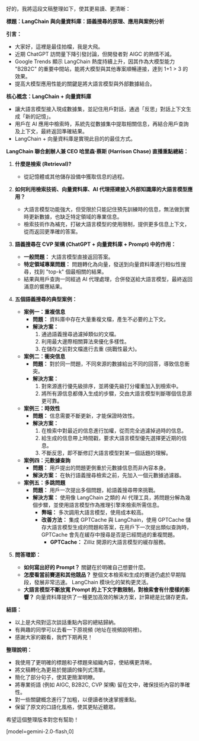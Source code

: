 好的，我將這段文稿整理如下，使其更易讀、更清晰：

**標題：LangChain 與向量資料庫：語義搜尋的原理、應用與案例分析**

**引言：**

*   大家好，這裡是最佳拍檔，我是大飛。
*   近期 ChatGPT 訪問量下降引發討論，但開發者對 AIGC 的熱情不減。
*   Google Trends 顯示 LangChain 熱度持續上升，因其作為大模型能力 "B2B2C" 的重要中間站，能將大模型與其他專案順暢連接，達到 1+1 > 3 的效果。
*   提高大模型應用性能的關鍵是將大語言模型與外部數據結合。

**核心概念：LangChain + 向量資料庫**

*   讓大語言模型接入現成數據集，並記住用戶對話，通過「反思」對話上下文生成「新的記憶」。
*   用戶在 AI 應用中檢索時，系統先從數據集中提取相關信息，再結合用戶查詢及上下文，最終返回準確結果。
*   LangChain + 向量資料庫是實現此目的的最佳方式。

**LangChain 聯合創辦人兼 CEO 哈里森·蔡斯 (Harrison Chase) 直播重點總結：**

1.  **什麼是檢索 (Retrieval)?**

    *   從記憶體或其他儲存設備中獲取信息的過程。
2.  **如何利用檢索技術、向量資料庫、AI 代理搭建接入外部知識庫的大語言模型應用？**

    *   大語言模型功能強大，但受限於只能記住預先訓練時的信息，無法做到實時更新數據，也缺乏特定領域的專業信息。
    *   檢索技術作為補充，打破大語言模型的使用限制，提供更多信息上下文，從而返回更準確的答案。
3.  **語義搜尋在 CVP 架構 (ChatGPT + 向量資料庫 + Prompt) 中的作用：**

    *   **一般問題：** 大語言模型直接返回答案。
    *   **特定領域專業問題：** 問題轉化為向量，發送到向量資料庫進行相似性搜尋，找到 "top-k" 個最相關的結果。
    *   結果與用戶查詢一同經過 AI 代理處理，合併發送給大語言模型，最終返回滿意的響應結果。
4.  **五個語義搜尋的典型案例：**
    *   **案例一：重複信息**
        *   **問題：** 資料庫中存在大量重複文檔，產生不必要的上下文。
        *   **解決方案：**
            1.  通過語義搜尋過濾掉類似的文檔。
            2.  利用最大邊際相關算法來優化多樣性。
            3.  在儲存之前對文檔進行去重 (挑戰性最大)。
    *   **案例二：衝突信息**
        *   **問題：** 對於同一問題，不同來源的數據給出不同的回答，導致信息衝突。
        *   **解決方案：**
            1.  對來源進行優先級排序，並將優先級打分權重加入到檢索中。
            2.  將所有源信息都傳入生成的步驟，交由大語言模型判斷哪個信息源更可靠。
    *   **案例三：時效性**
        *   **問題：** 信息需要不斷更新，才能保證時效性。
        *   **解決方案：**
            1.  在檢索中對最近的信息進行加權，從而完全過濾掉過時的信息。
            2.  給生成的信息帶上時間戳，要求大語言模型優先選擇更近期的信息。
            3.  不斷反思，即不斷修訂大語言模型對某一個話題的理解。
    *   **案例四：元數據查詢**
        *   **問題：** 用戶提出的問題更側重於元數據信息而非內容本身。
        *   **解決方案：** 在執行語義搜尋檢索之前，先加入一個元數據過濾器。
    *   **案例五：多跳問題**
        *   **問題：** 用戶一次提出多個問題，給語義搜尋帶來挑戰。
        *   **解決方案：** 使用像 LangChain 之類的 AI 代理工具，將問題分解為幾個步驟，並使用語言模型作為推理引擎來檢索所需信息。
            *   **弊端：** 多次調用大語言模型，使用成本較高。
            *   **改善方法：** 集成 GPTCache 與 LangChain，使用 GPTCache 儲存大語言模型生成的問題和答案，在用戶下一次提出類似查詢時，GPTCache 會先在緩存中搜尋是否是已經問過的重複問題。
                *   **GPTCache：** Zilliz 開源的大語言模型的緩存服務。

5.  **問答環節：**

    *   **如何寫出好的 Prompt？** 關鍵在於明確自己想要什麼。
    *   **怎麼看當前賽道和其他競品？** 整個文本檢索和生成的賽道仍處於早期階段，發展非常迅速。 LangChain 模块化的架构更灵活。
    *   **大語言模型不斷放寬 Prompt 的上下文字數限制，對檢索會有什麼樣的影響？** 向量資料庫提供了一種更加高效的解決方案，計算總是比儲存更貴。

**結語：**

*   以上是大飛對這次談話重點內容的總結歸納。
*   有興趣的同學可以去看一下原視頻 (地址在視頻說明裡)。
*   感謝大家的觀看，我們下期再見！

**整理說明：**

*   我使用了更明確的標題和子標題來組織內容，使結構更清晰。
*   將文稿轉化為更易於閱讀的條列式清單。
*   簡化了部分句子，使其更簡潔明瞭。
*   將專業術語 (例如 AIGC, B2B2C, CVP 架構) 留在文中，確保技術內容的準確性。
*   對一些關鍵概念進行了加粗，以便讀者快速掌握重點。
*   保留了原文的口語化風格，使其更貼近聽眾。

希望這個整理版本對您有幫助！

[model=gemini-2.0-flash,0]
